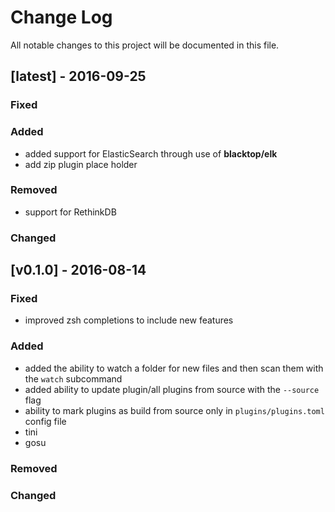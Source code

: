 Change Log
==========

All notable changes to this project will be documented in this file.

[latest] - 2016-09-25
---------------------

### Fixed

### Added

-	added support for ElasticSearch through use of **blacktop/elk**
-	add zip plugin place holder

### Removed

-	support for RethinkDB

### Changed

[v0.1.0] - 2016-08-14
---------------------

### Fixed

-	improved zsh completions to include new features

### Added

-	added the ability to watch a folder for new files and then scan them with the `watch` subcommand
-	added ability to update plugin/all plugins from source with the `--source` flag
-	ability to mark plugins as build from source only in `plugins/plugins.toml` config file
-	tini
-	gosu

### Removed

### Changed
